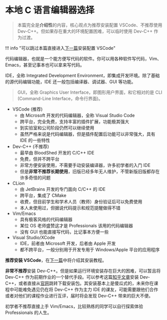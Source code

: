 # 本地 C 语言编辑器选择

> 本篇完全是**介绍性**的内容，核心观点为推荐安装配置 VSCode、不推荐使用 Dev-C++。但如果存在重大的环境配置困难，可以临时使用 Dev-C++ 作为过渡。

!!! info "可以跳过本篇直接进入[下一篇](vsc_install.md)安装配置 VSCode"

代码编辑器，也就是一个能方便写代码的软件。你可以用各种软件写代码，Vim、Emacs，甚至记事本也可以拿来写代码。

IDE，全称 Integrated Development Environment，即集成开发环境。除了基础的源代码编辑功能，IDE 还一般包括编译器、调试器、GUI 等功能。

> GUI，全称 Graphics User Interface，即图形用户界面，和它相对的是 CLI (Command-Line Interface，命令行界面)。

- VSCode (推荐)
    - 由 Microsoft 开发的代码编辑器，全称 Visual Studio Code
    - 跨平台，完全免费，支持丰富的插件扩展，功能极其强大
    - 到实验室和公司阶段仍然可以继续使用
    - 虽然严格来说是代码编辑器，但是插件配置后功能可以非常强大，具有 IDE 的一些特性
- Dev-C++ (不推荐)
    - 最早由 BloodShed 开发的 C/C++ IDE
    - 免费，但并不跨平台
    - 非常方便安装使用，不需要手动安装编译器，许多初学者的入门 IDE
    - 但是**非常不推荐长期使用**，旧版已经多年无人维护，不管新版旧版都存在许多奇怪的问题
- CLion 
    - 由 JetBrains 开发的专门面向 C/C++ 的 IDE
    - 跨平台，集成了 CMake
    - 收费，但目前学生和学术人员（教师）身份验证后可以免费使用
    - 本人未使用过，但据说代码提示和规范提醒做得不错
- Vim/Emacs
    - 具有极客风格的代码编辑器
    - 某位 OS 老师盛赞这才是 Professionals 该用的代码编辑器
    - 没有 GUI 也能直接写代码，比记事本方便一些
- Visual Studio/XCode
    - IDE，前者由 Microsoft 开发，后者由 Apple 开发
    - 都不跨平台，一般分别用于开发专用于 Windows/Apple 平台的应用程序

**推荐安装 VSCode**，在[下一篇](vsc_install.md)中将介绍其安装教程。

**非常不推荐**安装 Dev-C++。但是如果运行环境安装存在巨大的困难，可以暂且将 Dev-C++ 作为前期作业的一个替代手段。可以参考这篇[知乎文章](https://zhuanlan.zhihu.com/p/88295732?utm_source=qq)安装 Dev-C++，或者直接从[官网](https://www.bloodshed.net/)跳转下载安装包。其安装基本上是傻瓜式的，未来你在课程中可能难免遇见仍在将 Dev-C++ 作为主力 IDE 的课友，可能需要跟他们合作或者对他们的课程作业进行互评，届时将会发现 Dev-C++ 带来的巨大不便。

初学者不推荐直接上手 Vim/Emacs，比较熟练的同学可以自行探索体验 Professionals 的人生。